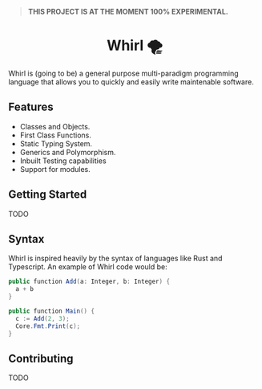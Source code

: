 > **THIS PROJECT IS AT THE MOMENT  100% EXPERIMENTAL.**

<h1 align=center>Whirl 🌪</h1>

Whirl is (going to be) a general purpose multi-paradigm programming language that allows you to quickly and easily write maintenable software.

## Features
- Classes and Objects.
- First Class Functions.
- Static Typing System.
- Generics and Polymorphism.
- Inbuilt Testing capabilities
- Support for modules.

## Getting Started

TODO

## Syntax
Whirl is inspired heavily by the syntax of languages like Rust and Typescript. An example of Whirl code would be:

```csharp
public function Add(a: Integer, b: Integer) {
  a + b
}

public function Main() {
  c := Add(2, 3);
  Core.Fmt.Print(c);
}
```

## Contributing

TODO
